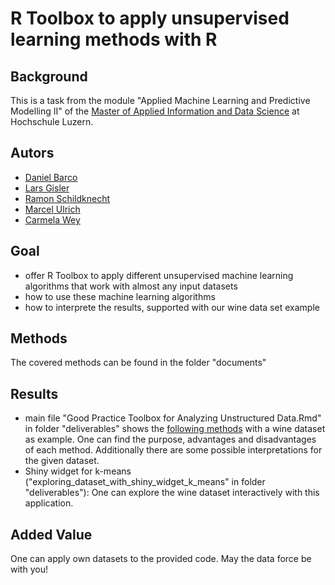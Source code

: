 # R Toolbox to apply unsupervised learning methods with R

## Background
This is a task from the module "Applied Machine Learning and Predictive Modelling II" of the [Master of Applied Information and Data Science](https://www.hslu.ch/en/lucerne-school-of-business/degree-programmes/master/applied-information-and-data-science/) at Hochschule Luzern.


## Autors
- [Daniel Barco](https://github.com/danielbarco)
- [Lars Gisler](https://github.com/LarsGisler)
- [Ramon Schildknecht](https://github.com/ramon-schildknecht)
- [Marcel Ulrich](https://github.com/MarcelUlrich)
- [Carmela Wey](https://github.com/CarmelitaW)

## Goal
- offer R Toolbox to apply different unsupervised machine learning algorithms that work with almost any input datasets
- how to use these machine learning algorithms
- how to interprete the results, supported with our wine data set example

## Methods
The covered methods can be found in the folder "documents"

## Results
- main file "Good Practice Toolbox for Analyzing Unstructured Data.Rmd" in folder "deliverables" shows the [following methods](https://www.evernote.com/l/Ai9WPKBaEfFEzqgLvlABkPvsZA7qA0CgPjI) with a wine dataset as example. One can find the purpose, advantages and disadvantages of each method. Additionally there are some possible interpretations for the given dataset. 
- Shiny widget for k-means ("exploring_dataset_with_shiny_widget_k_means" in folder "deliverables"): One can explore the wine dataset interactively with this application. 


## Added Value
One can apply own datasets to the provided code. May the data force be with you!
